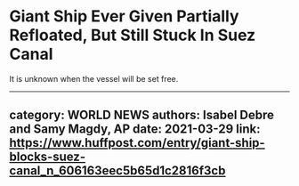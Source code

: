 # Giant Ship Ever Given Partially Refloated, But Still Stuck In Suez Canal

It is unknown when the vessel will be set free.

---
category: WORLD NEWS
authors: Isabel Debre and Samy Magdy, AP
date: 2021-03-29
link: https://www.huffpost.com/entry/giant-ship-blocks-suez-canal_n_606163eec5b65d1c2816f3cb
---
